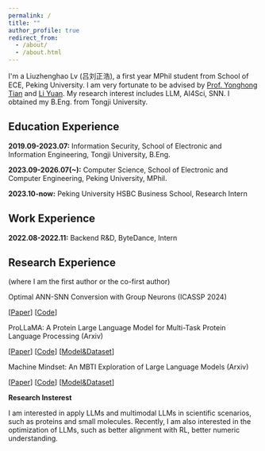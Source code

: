```yaml
---
permalink: /
title: ""
author_profile: true
redirect_from: 
  - /about/
  - /about.html
---
```


I'm a Liuzhenghao Lv (吕刘正浩), a first year MPhil student from School of ECE, Peking University. I am very fortunate to be advised by [Prof. Yonghong Tian](https://scholar.google.com/citations?user=fn6hJx0AAAAJ&hl=zh-CN) and [Li Yuan](https://yuanli2333.github.io/). My research interest includes LLM, AI4Sci, SNN. I obtained my B.Eng. from Tongji University.


Education Experience
-----
**2019.09-2023.07:** Information Security, School of Electronic 
and Information Engineering, Tongji University, B.Eng.

**2023.09-2026.07(~):** Computer Science, School of Electronic and Computer Engineering, Peking University, MPhil.

**2023.10-now:** Peking University HSBC Business School, Research Intern

Work Experience
-----
**2022.08-2022.11:** Backend R&D, ByteDance, Intern

Research Experience
-----
(where I am the first author or the co-first author)

Optimal ANN-SNN Conversion with Group Neurons (ICASSP 2024)

[[Paper](https://arxiv.org/abs/2402.19061)]  [[Code](https://github.com/Lyu6PosHao/ANN2SNN_GN)]

ProLLaMA: A Protein Large Language Model for Multi-Task Protein Language Processing (Arxiv)

[[Paper](https://arxiv.org/abs/2402.16445)] [[Code](https://github.com/PKU-YuanGroup/ProLLaMA)]  [[Model&Dataset](https://huggingface.co/GreatCaptainNemo)]

Machine Mindset: An MBTI Exploration of Large Language Models (Arxiv)

[[Paper](https://arxiv.org/abs/2312.12999)] [[Code](https://github.com/PKU-YuanGroup/Machine-Mindset)] [[Model&Dataset](https://huggingface.co/datasets/PandaVT/Machine_Mindset_MBTI_dataset)]

**Research Insterest**

I am interested in apply LLMs and multimodal LLMs in scientific scenarios, such as proteins and small molecules. Recently, I am also interested in the optimization of LLMs, such as better alignment with RL, better numeric understanding. 

<!-- More
----- -->

